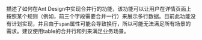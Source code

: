 描述了如何在Ant Design中实现合并行的功能，该功能可以让用户在详情页面上按照某个规则（例如，前三个字段需要合并一行）来展示多行数据。目前此功能没有计划实现，并且由于`span`属性可能会导致换行，所以可能无法满足所有场景的需求。建议使用table的合并行和列来满足业务场景。

